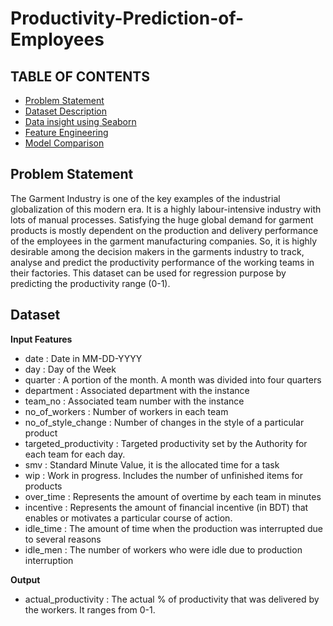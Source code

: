 # Productivity-Prediction-of-Employees

<h2>TABLE OF CONTENTS</h2>

-  [ Problem Statement](#desc)
-  [ Dataset Description](#usage)
-  [ Data insight using Seaborn](#usage)
-  [ Feature Engineering ](#usage)
-  [ Model Comparison ](#usage)

<a name="desc"></a>
<h2>Problem Statement</h2>
The Garment Industry is one of the key examples of the industrial globalization of this modern era. It is a highly labour-intensive industry with lots of manual processes. Satisfying the huge global demand for garment products is mostly dependent on the production and delivery performance of the employees in the garment manufacturing companies. So, it is highly desirable among the decision makers in the garments industry to track, analyse and predict the productivity performance of the working teams in their factories. This dataset can be used for regression purpose by predicting the productivity range (0-1).

<a name="usage"></a>
<h2>Dataset</h2>

**Input Features**

- date : Date in MM-DD-YYYY<br>
- day : Day of the Week<br>
- quarter : A portion of the month. A month was divided into four quarters<br>
- department : Associated department with the instance<br>
- team_no : Associated team number with the instance<br>
- no_of_workers : Number of workers in each team<br>
- no_of_style_change : Number of changes in the style of a particular product<br>
- targeted_productivity : Targeted productivity set by the Authority for each team for each day.<br>
- smv : Standard Minute Value, it is the allocated time for a task<br>
- wip : Work in progress. Includes the number of unfinished items for products<br>
- over_time : Represents the amount of overtime by each team in minutes<br>
- incentive : Represents the amount of financial incentive (in BDT) that enables or motivates a particular course of action.<br>
- idle_time : The amount of time when the production was interrupted due to several reasons<br>
- idle_men : The number of workers who were idle due to production interruption<br>

**Output**

- actual_productivity : The actual % of productivity that was delivered by the workers. It ranges from 0-1.
